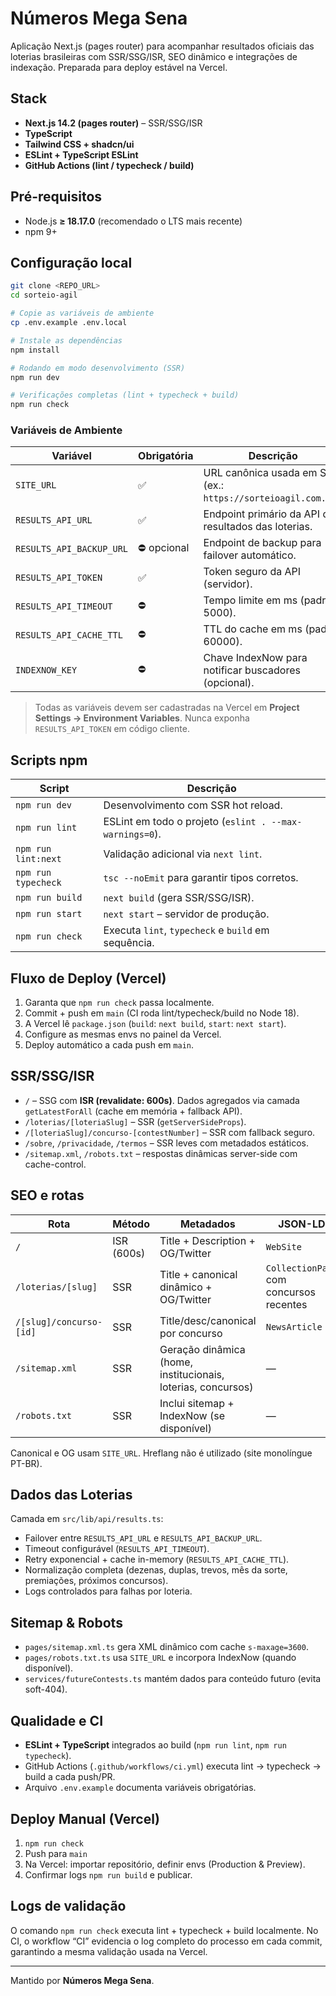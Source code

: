 # Números Mega Sena

Aplicação Next.js (pages router) para acompanhar resultados oficiais das loterias brasileiras com SSR/SSG/ISR, SEO dinâmico e integrações de indexação. Preparada para deploy estável na Vercel.

## Stack

- **Next.js 14.2 (pages router)** – SSR/SSG/ISR
- **TypeScript**
- **Tailwind CSS + shadcn/ui**
- **ESLint + TypeScript ESLint**
- **GitHub Actions (lint / typecheck / build)**

## Pré-requisitos

- Node.js **≥ 18.17.0** (recomendado o LTS mais recente)
- npm 9+

## Configuração local

```bash
git clone <REPO_URL>
cd sorteio-agil

# Copie as variáveis de ambiente
cp .env.example .env.local

# Instale as dependências
npm install

# Rodando em modo desenvolvimento (SSR)
npm run dev

# Verificações completas (lint + typecheck + build)
npm run check
```

### Variáveis de Ambiente

| Variável | Obrigatória | Descrição |
| --- | --- | --- |
| `SITE_URL` | ✅ | URL canônica usada em SEO (ex.: `https://sorteioagil.com.br`). |
| `RESULTS_API_URL` | ✅ | Endpoint primário da API de resultados das loterias. |
| `RESULTS_API_BACKUP_URL` | ⛔️ opcional | Endpoint de backup para failover automático. |
| `RESULTS_API_TOKEN` | ✅ | Token seguro da API (servidor). |
| `RESULTS_API_TIMEOUT` | ⛔️ | Tempo limite em ms (padrão 5000). |
| `RESULTS_API_CACHE_TTL` | ⛔️ | TTL do cache em ms (padrão 60000). |
| `INDEXNOW_KEY` | ⛔️ | Chave IndexNow para notificar buscadores (opcional). |

> Todas as variáveis devem ser cadastradas na Vercel em **Project Settings → Environment Variables**. Nunca exponha `RESULTS_API_TOKEN` em código cliente.

## Scripts npm

| Script | Descrição |
| --- | --- |
| `npm run dev` | Desenvolvimento com SSR hot reload. |
| `npm run lint` | ESLint em todo o projeto (`eslint . --max-warnings=0`). |
| `npm run lint:next` | Validação adicional via `next lint`. |
| `npm run typecheck` | `tsc --noEmit` para garantir tipos corretos. |
| `npm run build` | `next build` (gera SSR/SSG/ISR). |
| `npm run start` | `next start` – servidor de produção. |
| `npm run check` | Executa `lint`, `typecheck` e `build` em sequência. |

## Fluxo de Deploy (Vercel)

1. Garanta que `npm run check` passa localmente.
2. Commit + push em `main` (CI roda lint/typecheck/build no Node 18).
3. A Vercel lê `package.json` (`build`: `next build`, `start`: `next start`).
4. Configure as mesmas envs no painel da Vercel.
5. Deploy automático a cada push em `main`.

## SSR/SSG/ISR

- `/` – SSG com **ISR (revalidate: 600s)**. Dados agregados via camada `getLatestForAll` (cache em memória + fallback API).
- `/loterias/[loteriaSlug]` – SSR (`getServerSideProps`).
- `/[loteriaSlug]/concurso-[contestNumber]` – SSR com fallback seguro.
- `/sobre`, `/privacidade`, `/termos` – SSR leves com metadados estáticos.
- `/sitemap.xml`, `/robots.txt` – respostas dinâmicas server-side com cache-control.

## SEO e rotas

| Rota | Método | Metadados | JSON-LD |
| --- | --- | --- | --- |
| `/` | ISR (600s) | Title + Description + OG/Twitter | `WebSite` |
| `/loterias/[slug]` | SSR | Title + canonical dinâmico + OG/Twitter | `CollectionPage` com concursos recentes |
| `/[slug]/concurso-[id]` | SSR | Title/desc/canonical por concurso | `NewsArticle` |
| `/sitemap.xml` | SSR | Geração dinâmica (home, institucionais, loterias, concursos) | — |
| `/robots.txt` | SSR | Inclui sitemap + IndexNow (se disponível) | — |

Canonical e OG usam `SITE_URL`. Hreflang não é utilizado (site monolíngue PT-BR).

## Dados das Loterias

Camada em `src/lib/api/results.ts`:

- Failover entre `RESULTS_API_URL` e `RESULTS_API_BACKUP_URL`.
- Timeout configurável (`RESULTS_API_TIMEOUT`).
- Retry exponencial + cache in-memory (`RESULTS_API_CACHE_TTL`).
- Normalização completa (dezenas, duplas, trevos, mês da sorte, premiações, próximos concursos).
- Logs controlados para falhas por loteria.

## Sitemap & Robots

- `pages/sitemap.xml.ts` gera XML dinâmico com cache `s-maxage=3600`.
- `pages/robots.txt.ts` usa `SITE_URL` e incorpora IndexNow (quando disponível).
- `services/futureContests.ts` mantém dados para conteúdo futuro (evita soft-404).

## Qualidade e CI

- **ESLint + TypeScript** integrados ao build (`npm run lint`, `npm run typecheck`).
- GitHub Actions (`.github/workflows/ci.yml`) executa lint → typecheck → build a cada push/PR.
- Arquivo `.env.example` documenta variáveis obrigatórias.

## Deploy Manual (Vercel)

1. `npm run check`
2. Push para `main`
3. Na Vercel: importar repositório, definir envs (Production & Preview).
4. Confirmar logs `npm run build` e publicar.

## Logs de validação

O comando `npm run check` executa lint + typecheck + build localmente. No CI, o workflow “CI” evidencia o log completo do processo em cada commit, garantindo a mesma validação usada na Vercel.

---

Mantido por **Números Mega Sena**.
